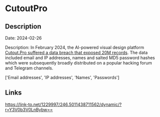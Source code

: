 # CutoutPro

## Description

Date: 2024-02-26

Description:
In February 2024, the AI-powered visual design platform <a href="https://twitter.com/H4ckManac/status/1762387053889675658" target="_blank" rel="noopener">Cutout.Pro suffered a data breach that exposed 20M records</a>. The data included email and IP addresses, names and salted MD5 password hashes which were subsequently broadly distributed on a popular hacking forum and Telegram channels.


['Email addresses', 'IP addresses', 'Names', 'Passwords']

## Links

https://link-to.net/1229997/246.5011438711562/dynamic/?r=Y3V0b3V0LnBybw==